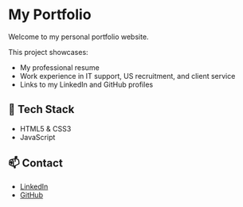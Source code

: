 # My Portfolio

Welcome to my personal portfolio website.

This project showcases:
- My professional resume
- Work experience in IT support, US recruitment, and client service
- Links to my LinkedIn and GitHub profiles

## 🚀 Tech Stack
- HTML5 & CSS3
- JavaScript

## 📫 Contact
- [LinkedIn](https://www.linkedin.com/in/nashton-correia)
- [GitHub](https://github.com/UzumakiNaruto720)
